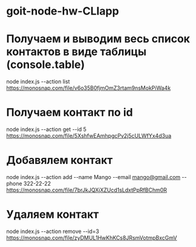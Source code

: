 # goit-node-hw-CLIapp

# Получаем и выводим весь список контактов в виде таблицы (console.table)

node index.js --action list
https://monosnap.com/file/v6o35B0fjmOmZ3rtam9nsMokPiWa4k

# Получаем контакт по id

node index.js --action get --id 5
https://monosnap.com/file/5XshfwEAmhpgcPv2j5cULWfYx4d3ua

# Добавялем контакт

node index.js --action add --name Mango --email mango@gmail.com --phone 322-22-22
https://monosnap.com/file/7brJkJQXjXZUcd1sLdxtPpRfBChm0R

# Удаляем контакт

node index.js --action remove --id=3
https://monosnap.com/file/zyDMUL1HwKhKCs8JRsmVotmpBxcGmV
